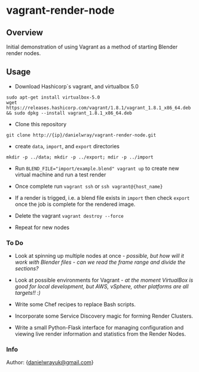 # vagrant-render-node

## Overview

Initial demonstration of using Vagrant as a method of starting Blender render
nodes.

## Usage

* Download Hashicorp`s vagrant, and virtualbox 5.0
```
sudo apt-get install virtualbox-5.0
wget https://releases.hashicorp.com/vagrant/1.8.1/vagrant_1.8.1_x86_64.deb && sudo dpkg --install vagrant_1.8.1_x86_64.deb
```

* Clone this repository
```
git clone http://{ip}/danielwray/vagrant-render-node.git
```

* create ```data```, ```import```, and ```export``` directories
```
mkdir -p ../data; mkdir -p ../export; mdir -p ../import
```

* Run ```BLEND_FILE="import/example.blend" vagrant up``` to create new virtual machine and run a test render

* Once complete run ```vagrant ssh``` or ```ssh vagrant@{host_name}```

* If a render is trigged, i.e. a blend file exists in ```import``` then check
```export``` once the job is complete for the rendered image.

* Delete the vagrant ```vagrant destroy --force```

* Repeat for new nodes

### To Do

* Look at spinning up multiple nodes at once - _possible, but how will it work with Blender files - can we read the frame range and divide the sections?_

* Look at possible environments for Vagrant - _at the moment VirtualBox is good for local development, but AWS, vSphere, other platforms are all targets!! :)_

* Write some Chef recipes to replace Bash scripts.

* Incorporate some Service Discovery magic for forming Render Clusters.

* Write a small Python-Flask interface for managing configuration and viewing
 live render information and statistics from the Render Nodes.

### Info

Author: {danielwrayuk@gmail.com}
